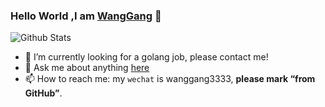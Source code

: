 ### Hello World ,I am [WangGang]() 👋 

![Github Stats](https://github-readme-stats.vercel.app/api?username=wanggang3333&show_icons=true)


- 🔭 I’m currently looking for a golang job,  please contact me!
- 💬 Ask me about anything [here](https://github.com/wanggang3333/wanggang3333/issues)
- 📫  How to reach me: my `wechat` is wanggang3333, **please mark “from GitHub”**.
